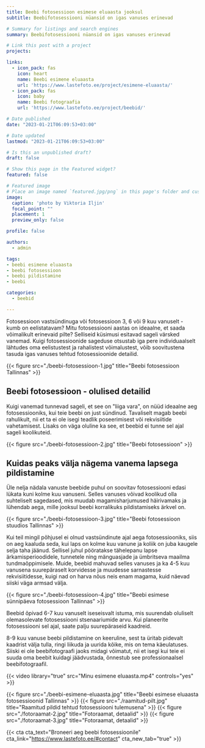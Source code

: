 ```yaml
---
title: Beebi fotosessioon esimese eluaasta jooksul
subtitle: Beebifotosessiooni nüansid on igas vanuses erinevad

# Summary for listings and search engines
summary: Beebifotosessiooni nüansid on igas vanuses erinevad

# Link this post with a project
projects: 

links:
  - icon_pack: fas
    icon: heart
    name: Beebi esimene eluaasta
    url: 'https://www.lastefoto.ee/project/esimene-eluaasta/'
  - icon_pack: fas
    icon: baby
    name: Beebi fotograafia
    url: 'https://www.lastefoto.ee/project/beebid/'

# Date published
date: "2023-01-21T06:09:53+03:00"

# Date updated
lastmod: "2023-01-21T06:09:53+03:00"

# Is this an unpublished draft?
draft: false

# Show this page in the Featured widget?
featured: false

# Featured image
# Place an image named `featured.jpg/png` in this page's folder and customize its options here.
image:
  caption: 'photo by Viktoria Iljin'
  focal_point: ""
  placement: 1
  preview_only: false

profile: false

authors:
  - admin

tags:
- beebi esimene eluaasta
- beebi fotosessioon
- beebi pildistamine
- beebi

categories:
  - beebid

---
```

Fotosessioon vastsündinuga või fotosessioon 3, 6 või 9 kuu vanuselt - kumb on eelistatavam? Mitu fotosessiooni aastas on ideaalne, et saada võimalikult erinevaid pilte? Selliseid küsimusi esitavad sageli värsked vanemad. Kuigi fotosessioonide sageduse otsustab iga pere individuaalselt lähtudes oma eelistustest ja rahalistest võimalustest, võib soovitustena tasuda igas vanuses tehtud fotosessioonide detailid.

{{< figure src="./beebi-fotosessioon-1.jpg" title="Beebi fotosessioon Tallinnas" >}}

## Beebi fotosessioon - olulised detailid
Kuigi vanemad tunnevad sageli, et see on "liiga vara", on nüüd ideaalne aeg fotosessiooniks, kui teie beebi on just sündinud. Tavaliselt magab beebi rahulikult, nii et ta ei ole isegi teadlik poseerimisest või rekvisiitide vahetamisest. Lisaks on väga oluline ka see, et beebid ei tunne sel ajal sageli koolikuteid.

{{< figure src="./beebi-fotosessioon-2.jpg" title="Beebi fotosessioon" >}}

## Kuidas peaks välja nägema vanema lapsega pildistamine
Üle nelja nädala vanuste beebide puhul on soovitav fotosessiooni edasi lükata kuni kolme kuu vanuseni. Selles vanuses võivad koolikud olla suhteliselt sagedased, mis muudab magamisharjumused häirivamaks ja lühendab aega, mille jooksul beebi korralikuks pildistamiseks ärkvel on.

{{< figure src="./beebi-fotosessioon-3.jpg" title="Beebi fotosessioon stuudios Tallinnas" >}}

Kui teil mingil põhjusel ei olnud vastsündinute ajal aega fotosessiooniks, siis on aeg kaaluda seda, kui laps on kolme kuu vanune ja koliik on juba kaugele selja taha jäänud. Sellisel juhul pööratakse tähelepanu lapse ärkamisperioodidele, tunnetele ning mänguasjade ja ümbritseva maailma tundmaõppimisele. Muide, beebid mahuvad selles vanuses ja ka 4-5 kuu vanusena suurepäraselt korvidesse ja muudesse sarnastesse rekvisiitidesse, kuigi nad on harva nõus neis enam magama, kuid näevad siiski väga armsad välja.

{{< figure src="./beebi-fotosessioon-4.jpg" title="Beebi esimese sünnipäeva fotosessioon Tallinnas" >}}

Beebid õpivad 6-7 kuu vanuselt iseseisvalt istuma, mis suurendab oluliselt olemasolevate fotosessiooni stsenaariumide arvu. Kui planeerite fotosessiooni sel ajal, saate palju suurepäraseid kaadreid. 

8-9 kuu vanuse beebi pildistamine on keeruline, sest ta üritab pidevalt kaadrist välja tulla, ringi liikuda ja uurida kõike, mis on tema käeulatuses. Siiski ei ole beebifotograafi jaoks midagi võimatut, nii et isegi kui teie ei suuda oma beebit kuidagi jäädvustada, õnnestub see professionaalsel beebifotograafil.

{{< video library="true" src="Minu esimene eluaasta.mp4" controls="yes" >}}

{{< figure src="./beebi-esimene-eluaasta.jpg" title="Beebi esimese eluaasta fotosessioonid Tallinnas" >}}
{{< figure src="./raamitud-pilt.jpg" title="Raamitud pildid tehtud fotosessiooni tulemusena" >}}
{{< figure src="./fotoraamat-2.jpg" title="Fotoraamat, detaalid" >}}
{{< figure src="./fotoraamat-3.jpg" title="Fotoraamat, detaalid" >}}

{{< cta cta_text="Broneeri aeg beebi fotosessioonile" cta_link="https://www.lastefoto.ee/#contact" cta_new_tab="true" >}}